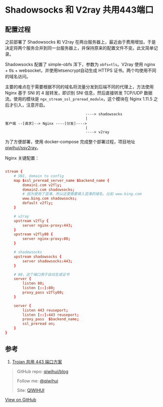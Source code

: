 # Shadowsocks 和 V2ray 共用443端口


## 配置过程

之前部署了 Shadowsocks 和 V2ray 在两台服务器上，最近由于费用增加，于是决定将两个服务合并到同一台服务器上，并保持原来的配置文件不变。此文简单记录。

Shadowsocks 配置了 simple-obfs 浑下，参数为 `obfs=tls`。V2ray 使用 nginx + tls + websocket，并使用letsencrypt自动生成 HTTPS 证书。两个均使用不同的域名访问。

主要的难点在于需要根据不同的域名将流量分发到后端不同的代理上，方法使用 Nginx 基于 SNI 的 4 层转发，即识别 SNI 信息，然后直接转发 TCP/UDP 数据流。使用的模块是 `ngx_stream_ssl_preread_module`，这个模块在 Nginx 1.11.5 之后才引入，注意开启。

<!--more-->

```
                                     ----> shadowsocks
                                     |
客户端 --[请求]--> Nginx ----[分发]---->
                                     |
                                     ----> v2ray
```

为了方便部署，使用 docker-compose 完成整个部署过程，项目地址 [qiwihui/ssv2ray](https://github.com/qiwihui/ssv2ray)。

Nginx 关键配置：

```conf

stream {
    # SNI, domain to config
    map $ssl_preread_server_name $backend_name {
        domain1.com v2fly;
        domain2.com shadowsocks;
        # 因为使用了混淆，所以这里需要填入混淆的域名，比如 www.bing.com
        www.bing.com shadowsocks;
        default v2fly;
    }

    # v2ray
    upstream v2fly {
        server nginx-proxy:443;
    }
    upstream v2fly80 {
        server nginx-proxy:80;
    }

    # shadowsocks
    upstream shadowsocks {
        server shadowsocks:443;
    }

    # 80，这个端口用于自动生成证书
    server {
        listen 80;
        listen [::]:80;
        proxy_pass v2fly80;
    }

    server {
        listen 443 reuseport;
        listen [::]:443 reuseport;
        proxy_pass  $backend_name;
        ssl_preread on;
    }
}
```

## 参考

1. [Trojan 共用 443 端口方案](https://www.chengxiaobai.cn/record/trojan-shared-443-port-scheme.html)

> GitHub repo: [qiwihui/blog](https://github.com/qiwihui/blog)
>
> Follow me: [@qiwihui](https://github.com/qiwihui)
>
> Site: [QIWIHUI](https://qiwihui.com)


[View on GitHub](https://github.com/qiwihui/blog/issues/104)


